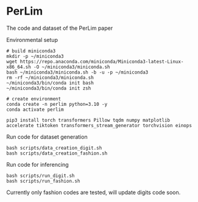 # PerLim
The code and dataset of the PerLim paper


Environmental setup

```
# build miniconda3
mkdir -p ~/miniconda3
wget https://repo.anaconda.com/miniconda/Miniconda3-latest-Linux-x86_64.sh -O ~/miniconda3/miniconda.sh
bash ~/miniconda3/miniconda.sh -b -u -p ~/miniconda3
rm -rf ~/miniconda3/miniconda.sh
~/miniconda3/bin/conda init bash
~/miniconda3/bin/conda init zsh

# create environment
conda create -n perlim python=3.10 -y
conda activate perlim

pip3 install torch transformers Pillow tqdm numpy matplotlib accelerate tiktoken transformers_stream_generator torchvision einops
```

Run code for dataset generation

```
bash scripts/data_creation_digit.sh
bash scripts/data_creation_fashion.sh
```

Run code for inferencing

```
bash scripts/run_digit.sh
bash scripts/run_fashion.sh
```

Currently only fashion codes are tested, will update digits code soon.